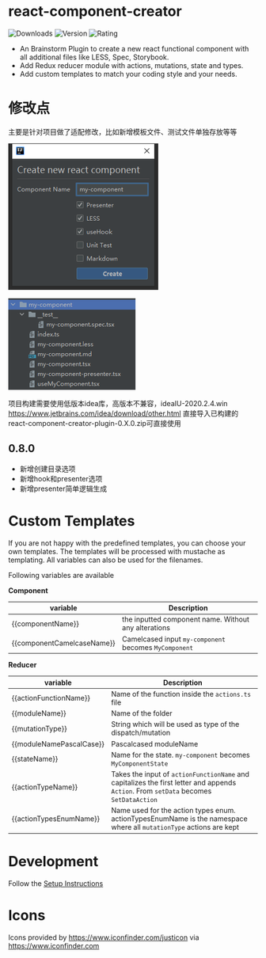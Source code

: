 # react-component-creator

![Downloads](https://img.shields.io/jetbrains/plugin/d/13965-react-component-creator?style=for-the-badge)
![Version](https://img.shields.io/jetbrains/plugin/v/13965-react-component-creator?style=for-the-badge)
![Rating](https://img.shields.io/jetbrains/plugin/r/rating/13965-react-component-creator?style=for-the-badge)


- An Brainstorm Plugin to create a new react functional component with all additional files like
LESS, Spec, Storybook.
- Add Redux reducer module with actions, mutations, state and types.
- Add custom templates to match your coding style and your needs.



# 修改点

主要是针对项目做了适配修改，比如新增模板文件、测试文件单独存放等等

![image-20220423225506561](https://raw.githubusercontent.com/KingZhang/kingzhang.github.io/blog/source/assets/img/image-20220423225506561.png)

![image-20220423233459847](https://raw.githubusercontent.com/KingZhang/kingzhang.github.io/blog/source/assets/img/image-20220423233459847.png)

项目构建需要使用低版本idea库，高版本不兼容，ideaIU-2020.2.4.win  https://www.jetbrains.com/idea/download/other.html
直接导入已构建的react-component-creator-plugin-0.X.0.zip可直接使用

## 0.8.0
* 新增创建目录选项
* 新增hook和presenter选项
* 新增presenter简单逻辑生成

# Custom Templates
If you are not happy with the predefined templates, you can choose your
own templates. The templates will be processed with mustache as templating.
All variables can also be used for the filenames.

Following variables are available


**Component**

| variable | Description |
|---|---|
| {{componentName}} | the inputted component name. Without any alterations |
| {{componentCamelcaseName}} | Camelcased input `my-component` becomes `MyComponent` |

**Reducer**

| variable | Description |
|---|---|
| {{actionFunctionName}} | Name of the function inside the `actions.ts` file |
| {{moduleName}} | Name of the folder |
| {{mutationType}} | String which will be used as type of the dispatch/mutation |
| {{moduleNamePascalCase}} | Pascalcased moduleName |
| {{stateName}} | Name for the state. `my-component` becomes `MyComponentState` |
| {{actionTypeName}} | Takes the input of `actionFunctionName` and capitalizes the first letter and appends `Action`. From `setData` becomes `SetDataAction` |
| {{actionTypesEnumName}} | Name used for the action types enum. actionTypesEnumName is the namespace where all `mutationType` actions are kept |


# Development
Follow the [Setup Instructions](./doc/DEVELOPMENT.md)

# Icons
Icons provided by https://www.iconfinder.com/justicon via https://www.iconfinder.com
